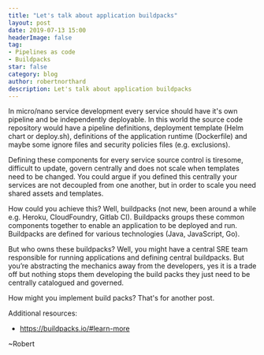 ```yaml
---
title: "Let's talk about application buildpacks"
layout: post
date: 2019-07-13 15:00
headerImage: false
tag:
- Pipelines as code
- Buildpacks
star: false
category: blog
author: robertnorthard
description: Let's talk about application buildpacks
---
```


In micro/nano service development every service should have it's own pipeline and be independently deployable. In this world the source code repository would have a pipeline definitions, deployment template (Helm chart or deploy.sh), definitions of the application runtime (Dockerfile) and maybe some ignore files and security policies files (e.g. exclusions).

Defining these components for every service source control is tiresome, difficult to update, govern centrally and does not scale when templates need to be changed. You could argue if you defined this centrally your services are not decoupled from one another, but in order to scale you need shared assets and templates.

How could you achieve this? Well, buildpacks (not new, been around a while e.g. Heroku, CloudFoundry, Gitlab CI). Buildpacks groups these common components together to enable an application to be deployed and run. Buildpacks are defined for various technologies (Java, JavaScript, Go).

But who owns these buildpacks? Well, you might have a central SRE team responsible for running applications and defining central buildpacks. But you’re abstracting the mechanics away from the developers, yes it is a trade off but nothing stops them developing the build packs they just need to be centrally catalogued and governed.

How might you implement build packs? That's for another post.

Additional resources:
* https://buildpacks.io/#learn-more

~Robert
